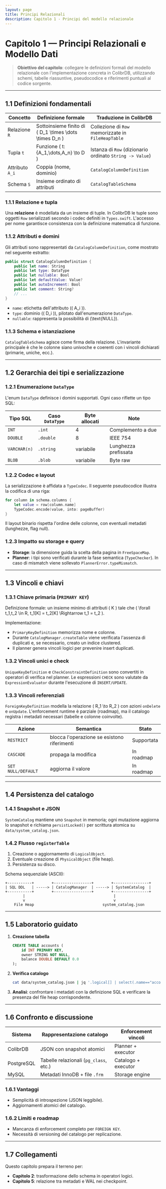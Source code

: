 ```yaml
---
layout: page
title: Principi Relazionali
description: Capitolo 1 - Principi del modello relazionale
---
```


# Capitolo 1 — Principi Relazionali e Modello Dati

> **Obiettivo del capitolo**: collegare le definizioni formali del modello relazionale con l'implementazione concreta in ColibrDB, utilizzando schemi, tabelle riassuntive, pseudocodice e riferimenti puntuali al codice sorgente.

---

## 1.1 Definizioni fondamentali

| Concetto | Definizione formale | Traduzione in ColibrDB |
|----------|---------------------|-------------------------|
| Relazione `R` | Sottoinsieme finito di \( D_1 \times \dots \times D_n \) | Collezione di `Row` memorizzate in `FileHeapTable` |
| Tupla `t` | Funzione \( t: \{A_1,\dots,A_n\} \to D \) | Istanza di `Row` (dizionario ordinato `String -> Value`) |
| Attributo `A_i` | Coppia (nome, dominio) | `CatalogColumnDefinition` |
| Schema `S` | Insieme ordinato di attributi | `CatalogTableSchema` |

### 1.1.1 Relazione e tupla
Una **relazione** è modellata da un insieme di tuple. In ColibrDB le tuple sono oggetti `Row` serializzati secondo i codec definiti in `Types.swift`. L'accesso per nome garantisce consistenza con la definizione matematica di funzione.

### 1.1.2 Attributi e domini
Gli attributi sono rappresentati da `CatalogColumnDefinition`, come mostrato nel seguente estratto:

```120:137:Sources/ColibriCore/Catalog/LogicalObjects.swift
public struct CatalogColumnDefinition {
    public let name: String
    public let type: DataType
    public let nullable: Bool
    public let defaultValue: Value?
    public let autoIncrement: Bool
    public let comment: String?
    // ...
}
```

- `name`: etichetta dell'attributo (\( A_i \)).
- `type`: dominio (\( D_i \)), pilotato dall'enumerazione `DataType`.
- `nullable`: rappresenta la possibilità di \(\text{NULL}\).

### 1.1.3 Schema e istanziazione
`CatalogTableSchema` agisce come firma della relazione. L'invariante principale è che le colonne siano univoche e coerenti con i vincoli dichiarati (primarie, uniche, ecc.).

---

## 1.2 Gerarchia dei tipi e serializzazione

### 1.2.1 Enumerazione `DataType`
L'enum `DataType` definisce i domini supportati. Ogni caso riflette un tipo SQL:

| Tipo SQL | Caso `DataType` | Byte allocati | Note |
|----------|-----------------|---------------|------|
| `INT` | `.int` | 4 | Complemento a due |
| `DOUBLE` | `.double` | 8 | IEEE 754 |
| `VARCHAR(n)` | `.string` | variabile | Lunghezza prefissata |
| `BLOB` | `.blob` | variabile | Byte raw |

### 1.2.2 Codec e layout
La serializzazione è affidata a `TypeCodec`. Il seguente pseudocodice illustra la codifica di una riga:

```swift
for column in schema.columns {
    let value = row[column.name]
    TypeCodec.encode(value, into: pageBuffer)
}
```

Il layout binario rispetta l'ordine delle colonne, con eventuali metadati (lunghezze, flag null).

### 1.2.3 Impatto su storage e query
- **Storage**: la dimensione guida la scelta della pagina in `FreeSpaceMap`.
- **Planner**: i tipi sono verificati durante la fase semantica (`TypeChecker`). In caso di mismatch viene sollevato `PlannerError.typeMismatch`.

---

## 1.3 Vincoli e chiavi

### 1.3.1 Chiave primaria (`PRIMARY KEY`)
Definizione formale: un insieme minimo di attributi \( K \) tale che \( \forall t_1,t_2 \in R, t_1[K] = t_2[K] \Rightarrow t_1 = t_2 \).

Implementazione:
- `PrimaryKeyDefinition` memorizza nome e colonne.
- Durante `CatalogManager.createTable` viene verificata l'assenza di duplicati e, se necessario, creato un indice clustered.
- Il planner genera vincoli logici per prevenire insert duplicati.

### 1.3.2 Vincoli unici e check
`UniqueKeyDefinition` e `CheckConstraintDefinition` sono convertiti in operatori di verifica nel planner. Le espressioni `CHECK` sono valutate da `ExpressionEvaluator` durante l'esecuzione di `INSERT/UPDATE`.

### 1.3.3 Vincoli referenziali
`ForeignKeyDefinition` modella la relazione \( R_1 \to R_2 \) con azioni `onDelete` e `onUpdate`. L'enforcement runtime è parziale (roadmap), ma il catalogo registra i metadati necessari (tabelle e colonne coinvolte).

| Azione | Semantica | Stato |
|--------|-----------|-------|
| `RESTRICT` | blocca l'operazione se esistono riferimenti | Supportata |
| `CASCADE` | propaga la modifica | In roadmap |
| `SET NULL/DEFAULT` | aggiorna il valore | In roadmap |

---

## 1.4 Persistenza del catalogo

### 1.4.1 Snapshot e JSON
`SystemCatalog` mantiene uno `Snapshot` in memoria; ogni mutazione aggiorna lo snapshot e richiama `persistLocked()` per scrittura atomica su `data/system_catalog.json`.

### 1.4.2 Flusso `registerTable`
1. Creazione o aggiornamento di `LogicalObject`.
2. Eventuale creazione di `PhysicalObject` (file heap).
3. Persistenza su disco.

Schema sequenziale (ASCII):
```
+-----------+        +-----------------+        +----------------+
| SQL DDL   | -----> | CatalogManager  | -----> | SystemCatalog  |
+-----------+        +-----------------+        +----------------+
        |                                        |
        v                                        v
    File Heap                               system_catalog.json
```

---

## 1.5 Laboratorio guidato

1. **Creazione tabella**
   ```sql
   CREATE TABLE accounts (
       id INT PRIMARY KEY,
       owner STRING NOT NULL,
       balance DOUBLE DEFAULT 0.0
   );
   ```
2. **Verifica catalogo**
   ```bash
   cat data/system_catalog.json | jq '.logical[] | select(.name=="accounts")'
   ```
3. **Analisi**: confrontare i metadati con la definizione SQL e verificare la presenza del file heap corrispondente.

---

## 1.6 Confronto e discussione

| Sistema | Rappresentazione catalogo | Enforcement vincoli |
|---------|---------------------------|---------------------|
| ColibrDB | JSON con snapshot atomici | Planner + executor |
| PostgreSQL | Tabelle relazionali (`pg_class`, etc.) | Catalogo + executor |
| MySQL | Metadati InnoDB + file `.frm` | Storage engine |

### 1.6.1 Vantaggi
- Semplicità di introspezione (JSON leggibile).
- Aggiornamenti atomici del catalogo.

### 1.6.2 Limiti e roadmap
- Mancanza di enforcement completo per `FOREIGN KEY`.
- Necessità di versioning del catalogo per replicazione.

---

## 1.7 Collegamenti
Questo capitolo prepara il terreno per:
- **Capitolo 2**: trasformazione dello schema in operatori logici.
- **Capitolo 5**: relazione tra metadati e WAL nei checkpoint.

